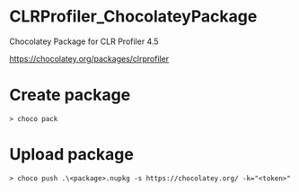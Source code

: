 # CLRProfiler_ChocolateyPackage
Chocolatey Package for CLR Profiler 4.5

https://chocolatey.org/packages/clrprofiler


# Create package
```
> choco pack
```

# Upload package
```
> choco push .\<package>.nupkg -s https://chocolatey.org/ -k="<token>"
```
